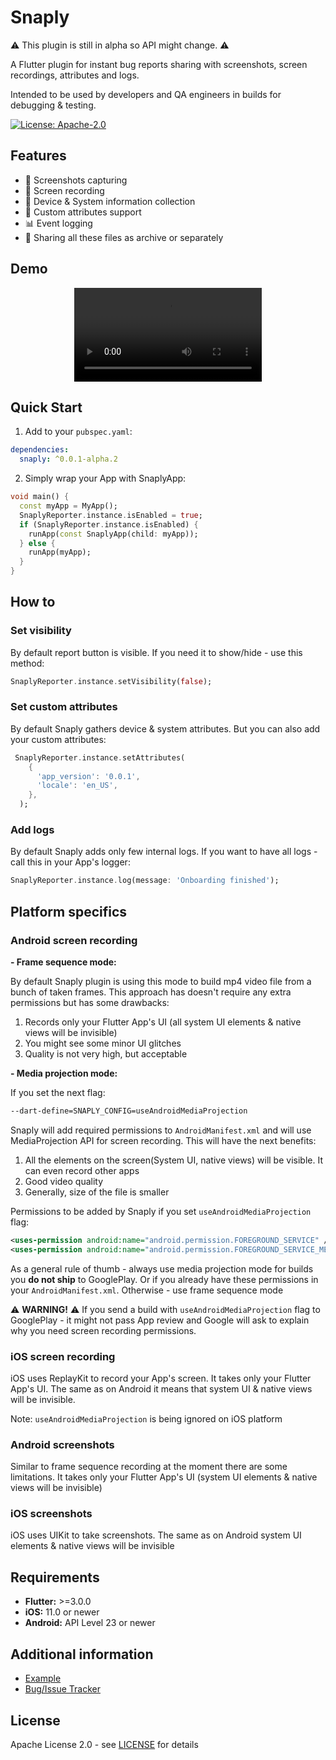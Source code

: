 
# Snaply

⚠️ This plugin is still in alpha so API might change. ⚠️

A Flutter plugin for instant bug reports sharing with screenshots, screen recordings, attributes and logs.

Intended to be used by developers and QA engineers in builds for debugging & testing.

[![License: Apache-2.0](https://img.shields.io/badge/License-Apache%202.0-blue.svg)](https://opensource.org/licenses/Apache-2.0)

## Features

* 📸 Screenshots capturing
* 🎥 Screen recording
* 📱 Device & System information collection
* 📝 Custom attributes support
* 📊 Event logging
* 📁 Sharing all these files as archive or separately

## Demo

<div align="center">
  <video src="https://github.com/user-attachments/assets/fa8eb690-fbb6-4e30-866f-2b1fd641c49a" />
</div>



## Quick Start

1. Add to your `pubspec.yaml`:

```yaml  
dependencies:
  snaply: ^0.0.1-alpha.2  
```  

2. Simply wrap your App with SnaplyApp:
```dart  
void main() {
  const myApp = MyApp();
  SnaplyReporter.instance.isEnabled = true;
  if (SnaplyReporter.instance.isEnabled) {
    runApp(const SnaplyApp(child: myApp));
  } else {
    runApp(myApp);
  }
}
```

## How to

### Set visibility

By default report button is visible. If you need it to show/hide - use this method:

```dart  
SnaplyReporter.instance.setVisibility(false);
```  

### Set custom attributes

By default Snaply gathers device & system attributes. But you can also add your custom attributes:

```dart  
 SnaplyReporter.instance.setAttributes(
    {
      'app_version': '0.0.1',
      'locale': 'en_US',
    },
  );
```  

### Add logs

By default Snaply adds only few internal logs. If you want to have all logs - call this in your App's logger:

```dart  
SnaplyReporter.instance.log(message: 'Onboarding finished'); 
```

## Platform specifics

### Android screen recording

**- Frame sequence mode:**

By default Snaply plugin is using this mode to build mp4 video file from a bunch of taken frames. This approach has doesn't require any extra permissions but has some drawbacks:
1. Records only your Flutter App's UI (all system UI elements & native views will be invisible)
2. You might see some minor UI glitches
3. Quality is not very high, but acceptable

**- Media projection mode:**

If you set the next flag:
  ```bash  
--dart-define=SNAPLY_CONFIG=useAndroidMediaProjection
```  
Snaply will add required permissions to `AndroidManifest.xml` and will use MediaProjection API for screen recording. This will have the next benefits:
1. All the elements on the screen(System UI, native views) will be visible. It can even record other apps
2. Good video quality
3. Generally, size of the file is smaller

Permissions to be added by Snaply if you set `useAndroidMediaProjection` flag:

```xml  
<uses-permission android:name="android.permission.FOREGROUND_SERVICE" />  
<uses-permission android:name="android.permission.FOREGROUND_SERVICE_MEDIA_PROJECTION" />   
```

As a general rule of thumb - always use media projection mode for builds you **do not ship** to GooglePlay. Or if you already have these permissions in your `AndroidManifest.xml`. Otherwise - use frame sequence mode

⚠️ **WARNING!** ⚠️ If you send a build with `useAndroidMediaProjection` flag to GooglePlay - it might not pass App review and Google will ask to explain why you need screen recording permissions.

### iOS screen recording

iOS uses ReplayKit to record your App's screen. It takes only your Flutter App's UI. The same as on Android it means that system UI & native views will be invisible.

Note: `useAndroidMediaProjection` is being ignored on iOS platform

### Android screenshots

Similar to frame sequence recording at the moment there are some limitations. It takes only your Flutter App's UI (system UI elements & native views will be invisible)

### iOS screenshots

iOS uses UIKit to take screenshots. The same as on Android system UI elements & native views will be invisible

## Requirements

- **Flutter:** >=3.0.0
- **iOS:** 11.0 or newer
- **Android:** API Level 23 or newer

## Additional information

* [Example](https://github.com/mr-stan-dev/snaply-flutter-plugin/tree/main/example)
* [Bug/Issue Tracker](https://github.com/mr-stan-dev/snaply-flutter-plugin/issues)

## License

Apache License 2.0 - see [LICENSE](LICENSE) for details
